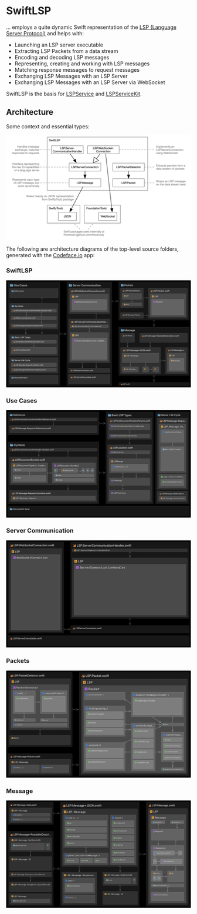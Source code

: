 # SwiftLSP

... employs a quite dynamic Swift representation of the [LSP (Language Server Protocol)](https://microsoft.github.io/language-server-protocol) and helps with:

* Launching an LSP server executable
* Extracting LSP Packets from a data stream
* Encoding and decoding LSP messages
* Representing, creating and working with LSP messages
* Matching response messages to request messages
* Exchanging LSP Messages with an LSP Server
* Exchanging LSP Messages with an LSP Server via WebSocket

SwiftLSP is the basis for [LSPService](https://github.com/codeface-io/LSPService) and [LSPServiceKit](https://github.com/codeface-io/LSPServiceKit).

## Architecture

Some context and essential types:

![architecture](Documentation/architecture.jpg)

The following are architecture diagrams of the top-level source folders, generated with the [Codeface.io](https://www.codeface.io) app:

### SwiftLSP

![](Documentation/SwiftLSP.png)

### Use Cases

![](Documentation/UseCases.png)

### Server Communication

![](Documentation/ServerCommunication.png)

### Packets

![](Documentation/Packets.png)

### Message

![](Documentation/Message.png)





